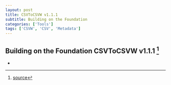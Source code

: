 ```yaml
---
layout: post
title: CSVToCSVW v1.1.1
subtitle: Building on the Foundation
categories: ['Tools']
tags: ['CSVW', 'CSV', 'Metadata']
---
```


## Building on the Foundation CSVToCSVW v1.1.1 [^fn1]

-

[^fn1]: [source](https://github.com/Mat-O-Lab/CSVtoCSVW/releases/tag/v1.1.1)